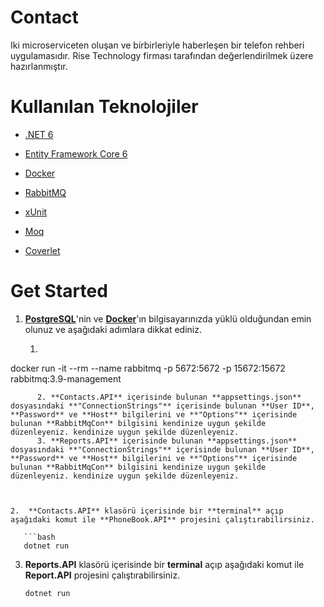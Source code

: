 # Contact
Iki microserviceten oluşan ve birbirleriyle haberleşen bir telefon rehberi uygulamasıdır.
Rise Technology firması tarafından değerlendirilmek üzere hazırlanmıştır.


# Kullanılan Teknolojiler

- [.NET 6](https://docs.microsoft.com/en-us/aspnet/core/introduction-to-aspnet-core?view=aspnetcore-6.0)

- [Entity Framework Core 6](https://docs.microsoft.com/en-us/ef/core/)

- [Docker](https://www.docker.com/)

- [RabbitMQ](https://www.rabbitmq.com/)

- [xUnit](https://xunit.net/)

- [Moq](https://github.com/moq)

- [Coverlet](https://github.com/coverlet-coverage/coverlet)



# Get Started

1) [**PostgreSQL**](https://www.postgresql.org/)'nin ve [**Docker**](https://www.docker.com/)'ın bilgisayarınızda yüklü olduğundan emin olunuz ve aşağıdaki adımlara dikkat ediniz.
	  1. ```bash
docker run -it --rm --name rabbitmq -p 5672:5672 -p 15672:15672 rabbitmq:3.9-management
```
	  2. **Contacts.API** içerisinde bulunan **appsettings.json** dosyasındaki **"ConnectionStrings"** içerisinde bulunan **User ID**, **Password** ve **Host** bilgilerini ve **"Options"** içerisinde bulunan **RabbitMqCon** bilgisini kendinize uygun şekilde düzenleyeniz. kendinize uygun şekilde düzenleyeniz.
      3. **Reports.API** içerisinde bulunan **appsettings.json** dosyasındaki **"ConnectionStrings"** içerisinde bulunan **User ID**, **Password** ve **Host** bilgilerini ve **"Options"** içerisinde bulunan **RabbitMqCon** bilgisini kendinize uygun şekilde düzenleyeniz. kendinize uygun şekilde düzenleyeniz.

   

2.  **Contacts.API** klasörü içerisinde bir **terminal** açıp aşağıdaki komut ile **PhoneBook.API** projesini çalıştırabilirsiniz.

   ```bash
   dotnet run
   ```

3. **Reports.API** klasörü içerisinde bir **terminal** açıp aşağıdaki komut ile **Report.API** projesini çalıştırabilirsiniz.

      ```bash
      dotnet run
      ```
   ```







